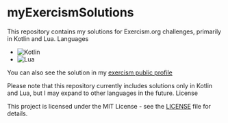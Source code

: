 # myExercismSolutions
This repository contains my solutions for Exercism.org challenges, primarily in Kotlin and Lua.
Languages

- ![Kotlin](https://img.shields.io/badge/Language-Kotlin-blue)
- ![Lua](https://img.shields.io/badge/Language-Lua-orange)

You can also see the solution in my [exercism public profile]([url](https://exercism.org/profiles/gilarc))

Please note that this repository currently includes solutions only in Kotlin and Lua, but I may expand to other languages in the future.
License

This project is licensed under the MIT License - see the [LICENSE]([LICENSE) file for details.
